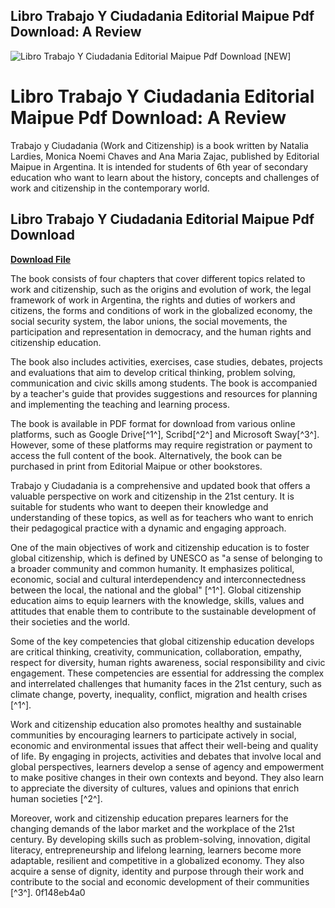 ## Libro Trabajo Y Ciudadania Editorial Maipue Pdf Download: A Review

 
![Libro Trabajo Y Ciudadania Editorial Maipue Pdf Download \[NEW\]](https://encrypted-tbn3.gstatic.com/images?q=tbn:ANd9GcQtLwBWEuTYjqqdld7qWsXa4S-IpRZ0E2Qlu-J4sHwKUOu4o2dh65TyZ5tB)

 
# Libro Trabajo Y Ciudadania Editorial Maipue Pdf Download: A Review
 
Trabajo y Ciudadania (Work and Citizenship) is a book written by Natalia Lardies, Monica Noemi Chaves and Ana Maria Zajac, published by Editorial Maipue in Argentina. It is intended for students of 6th year of secondary education who want to learn about the history, concepts and challenges of work and citizenship in the contemporary world.
 
## Libro Trabajo Y Ciudadania Editorial Maipue Pdf Download


[**Download File**](https://www.google.com/url?q=https%3A%2F%2Ftlniurl.com%2F2tKn7c&sa=D&sntz=1&usg=AOvVaw2-LffJOfLFUJDvXuZHYNHi)

 
The book consists of four chapters that cover different topics related to work and citizenship, such as the origins and evolution of work, the legal framework of work in Argentina, the rights and duties of workers and citizens, the forms and conditions of work in the globalized economy, the social security system, the labor unions, the social movements, the participation and representation in democracy, and the human rights and citizenship education.
 
The book also includes activities, exercises, case studies, debates, projects and evaluations that aim to develop critical thinking, problem solving, communication and civic skills among students. The book is accompanied by a teacher's guide that provides suggestions and resources for planning and implementing the teaching and learning process.
 
The book is available in PDF format for download from various online platforms, such as Google Drive[^1^], Scribd[^2^] and Microsoft Sway[^3^]. However, some of these platforms may require registration or payment to access the full content of the book. Alternatively, the book can be purchased in print from Editorial Maipue or other bookstores.
 
Trabajo y Ciudadania is a comprehensive and updated book that offers a valuable perspective on work and citizenship in the 21st century. It is suitable for students who want to deepen their knowledge and understanding of these topics, as well as for teachers who want to enrich their pedagogical practice with a dynamic and engaging approach.
  
One of the main objectives of work and citizenship education is to foster global citizenship, which is defined by UNESCO as "a sense of belonging to a broader community and common humanity. It emphasizes political, economic, social and cultural interdependency and interconnectedness between the local, the national and the global" [^1^]. Global citizenship education aims to equip learners with the knowledge, skills, values and attitudes that enable them to contribute to the sustainable development of their societies and the world.
 
Some of the key competencies that global citizenship education develops are critical thinking, creativity, communication, collaboration, empathy, respect for diversity, human rights awareness, social responsibility and civic engagement. These competencies are essential for addressing the complex and interrelated challenges that humanity faces in the 21st century, such as climate change, poverty, inequality, conflict, migration and health crises [^1^].
 
Work and citizenship education also promotes healthy and sustainable communities by encouraging learners to participate actively in social, economic and environmental issues that affect their well-being and quality of life. By engaging in projects, activities and debates that involve local and global perspectives, learners develop a sense of agency and empowerment to make positive changes in their own contexts and beyond. They also learn to appreciate the diversity of cultures, values and opinions that enrich human societies [^2^].
 
Moreover, work and citizenship education prepares learners for the changing demands of the labor market and the workplace of the 21st century. By developing skills such as problem-solving, innovation, digital literacy, entrepreneurship and lifelong learning, learners become more adaptable, resilient and competitive in a globalized economy. They also acquire a sense of dignity, identity and purpose through their work and contribute to the social and economic development of their communities [^3^].
 0f148eb4a0
